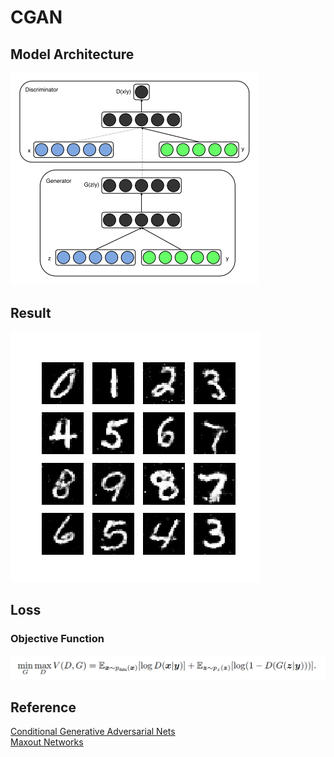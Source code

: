 # CGAN 

## Model Architecture
![](./images/model_architecture.png)

## Result
![](./images/result.png)

## Loss
### Objective Function
![](./images/objective_function.png)


## Reference
[Conditional Generative Adversarial Nets](https://arxiv.org/pdf/1411.1784.pdf)<br>
[Maxout Networks](https://arxiv.org/pdf/1302.4389.pdf)
